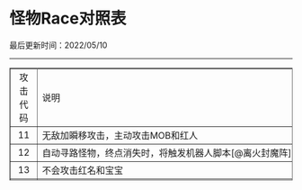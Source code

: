  # 怪物Race对照表 
 
最后更新时间：2022/05/10  

* * *

  <table width="1300" height="200" border="1" cellpadding="0" cellspacing="0" bordercolor="#666" style="border-collapse:collapse;">
  <tr><td width="200" style="text-align: center">攻击代码</td><td width="500">说明</td><td width="500">怪物/功能</td></tr>
  <tr>
    <td style="text-align: center">11</td>
    <td width="500">无敌加瞬移攻击，主动攻击MOB和红人</td>
    <td width="500">卫士</td>
  </tr>
  <tr>
    <td style="text-align: center">12</td>
    <td width="500">自动寻路怪物，终点消失时，将触发机器人脚本[@离火封魔阵]</td>
    <td width="500">离火封魔阵</td>
  </tr>
  <tr>
    <td style="text-align: center">13</td>
    <td width="500">不会攻击红名和宝宝</td>
    <td width="500">公主侍卫</td>
  </tr>
  <tr>
    <td style="text-align: center">14</td>
    <td width="500">近身攻击自动寻路怪物类型</td>
    <td width="500">离火封魔阵</td>
  </tr>
  <tr>
    <td style="text-align: center">15</td>
    <td width="500">不走动，卫士不攻击，被攻击不会还击</td>
    <td width="500">矿石资源</td>
  </tr>
  <tr>
    <td style="text-align: center">17</td>
    <td width="500">不会攻击，只会躲闪</td>
    <td width="500">天玉公主</td>
  </tr>
  <tr>
    <td style="text-align: center">18</td>
    <td width="500">设置被吃的物品，请把物品的looks，填入怪物DB的MP字段里</td>
    <td width="500">贪吃的霸王鱼<br /></td>
  </tr>
  <tr>
    <td style="text-align: center">20</td>
    <td width="500">不主动攻击，不会移动，远程攻击</td>
    <td width="500">&nbsp;</td>
  </tr>
  <tr>
    <td style="text-align: center">21</td>
    <td width="500">远程攻击自动寻路怪物类型</td>
    <td width="500">离火封魔阵</td>
  </tr>
  <tr>
    <td style="text-align: center">22</td>
    <td width="500">自身不移动，只能使用伐木斧。</td>
    <td width="500">树</td>
  </tr>
  <tr>
    <td style="text-align: center">23</td>
    <td width="500"><p>可采集怪物类型：<br />
      　
      AC为采集时间；<br />
      　
      MAC为采集完成后怪物是否消失，(0:不消失，1:消失)；<br />
      　
      DCMAX为设置触发标签专属ID；<br />
      　
      DC   设置采集后冷却时间，单位(秒)；</p>
      <p>2)、玩家点击采集怪物触发QF脚本 [@采集开始_X] X为触发ID，并返回以下参数<br />
        　
        $PARAM(0)   //采集怪物名字<br />
        　
        $PARAM(1) //采集怪物ID<br />
        　
        $PARAM(2) //采集剩余倒计时(秒)</p>
      <p>3)、新增命令 StartCollect A 为玩家开始进行采集<br />
        　
        A: 怪物ID</p>
      <p>4)、新增变量 $CollectionID 为当前玩家正在采集的怪物ID</p>
      <p>5)、玩家采集结束触发QF脚本 [@采集结束_X] X为触发ID，并返回以下参数<br />
        　
        $PARAM(0) //采集怪物名字</p>
      <p>6)、新增命令 RESETCOLLMONTIME 为初始化采集冷却时间</p>
      <p>//此命令用于采集结束后，初始化该采集怪物冷却时间</p>
      <p>[@采集结束_1]<br />
        #IF<br />
        !CHECKITEM $PARAM(0)   1<br />
        #ACT<br />
        RESETCOLLMONTIME<br />
        give 一朵鲜花 1<br />
        SENDMSG 5   恭喜勇士获得一朵鲜花!<br />
    break</p></td>
    <td width="500">&nbsp;</td>
  </tr>
  <tr>
    <td style="text-align: center">51</td>
    <td width="500">可以挖的类型，低品质</td>
    <td width="500">兔、癞蛤蟆、鹿</td>
  </tr>
  <tr>
    <td style="text-align: center">52</td>
    <td nowrap="nowrap">灵兽类、座骑类；可以挖的类型，高品质</td>
    <td width="500">猪、牛、丛林豹、踏云豹等等</td>
  </tr>
  <tr>
    <td style="text-align: center">53</td>
    <td width="500">主动攻击；可以挖的类型</td>
    <td width="500">蝎子、土狼</td>
  </tr>
  <tr>
    <td style="text-align: center">54</td>
    <td width="500">只会逃跑类型</td>
    <td width="500">&nbsp;</td>
  </tr>
  <tr>
    <td style="text-align: center">55</td>
    <td width="500">练功师</td>
    <td width="500">&nbsp;</td>
  </tr>
  <tr>
    <td style="text-align: center">56</td>
    <td width="500">捕捉灵兽怪物类型</td>
    <td width="500">&nbsp;</td>
  </tr>
  <tr>
    <td style="text-align: center">80</td>
    <td width="500">被动近身攻击</td>
    <td width="500">&nbsp;</td>
  </tr>
  <tr>
    <td style="text-align: center">81</td>
    <td width="500">对象进入范围主动攻击</td>
    <td width="500">&nbsp;</td>
  </tr>
  <tr>
    <td style="text-align: center">82</td>
    <td width="500">2格攻击范围内毒液攻击-弱；可以挖的类型</td>
    <td width="500">毒蜘蛛</td>
  </tr>
  <tr>
    <td style="text-align: center">83</td>
    <td width="500">出生自带特效AI，近战攻击！</td>
    <td nowrap="nowrap">幽影武士、幽影骑士 Race：83 Appr：225、548、741 //带出生动画近身攻击；<br />
      新尸王：Race：83 Appr：533   //带出生动画近身攻击；<br />
    新尸王：Race：83 Appr：547 //带出生动画近身攻击；</td>
  </tr>
  <tr>
    <td style="text-align: center">84</td>
    <td width="500">主动近身攻击</td>
    <td width="500">&nbsp;</td>
  </tr>
  <tr>
    <td style="text-align: center">85</td>
    <td width="500">地下钻出来，原地攻击，死后物品不掉落；可以挖的类型</td>
    <td width="500">食人花</td>
  </tr>
  <tr>
    <td style="text-align: center">86</td>
    <td width="500">主动近身攻击</td>
    <td width="500">尸卫</td>
  </tr>
  <tr>
    <td style="text-align: center">87</td>
    <td width="500">主动攻击射程5</td>
    <td width="500">&nbsp;</td>
  </tr>
  <tr>
    <td style="text-align: center">88</td>
    <td width="500">主动近身物理攻击</td>
    <td width="500">&nbsp;</td>
  </tr>
  <tr>
    <td style="text-align: center">89</td>
    <td width="500">主动近身物理攻击</td>
    <td width="500">&nbsp;</td>
  </tr>
  <tr>
    <td style="text-align: center">90</td>
    <td width="500">近身麻痹攻击,几率低；可以挖的类型</td>
    <td width="500">洞蛆</td>
  </tr>
  <tr>
    <td style="text-align: center">91</td>
    <td width="500">主动近身攻击</td>
    <td width="500">&nbsp;</td>
  </tr>
  <tr>
    <td style="text-align: center">92</td>
    <td width="500">设置为物品刷出来后自动掉落</td>
    <td width="500">&nbsp;</td>
  </tr>
  <tr>
    <td style="text-align: center">93</td>
    <td width="500">边攻击边躲避</td>
    <td width="500">烈焰使</td>
  </tr>
  <tr>
    <td style="text-align: center">94</td>
    <td width="500">主动攻击、直线攻击</td>
    <td width="500">僵尸</td>
  </tr>
  <tr>
    <td style="text-align: center">95</td>
    <td width="500">对象进入攻击范围内会从地下爬出来</td>
    <td width="500">僵尸</td>
  </tr>
  <tr>
    <td style="text-align: center">96</td>
    <td width="500">死亡后自动复活一次</td>
    <td width="500">僵尸</td>
  </tr>
  <tr>
    <td style="text-align: center">97</td>
    <td width="500">近身魔法攻击</td>
    <td width="500">&nbsp;</td>
  </tr>
  <tr>
    <td style="text-align: center">98</td>
    <td width="500">近身攻击</td>
    <td width="500">海妖狂战士、炎魔</td>
  </tr>
  <tr>
    <td style="text-align: center">99</td>
    <td width="500">会推开周围玩家</td>
    <td width="500">驭冰游神</td>
  </tr>
  <tr>
    <td style="text-align: center">100</td>
    <td width="500">道士宝宝变异骷髅专属AI</td>
    <td width="500">变异骷髅</td>
  </tr>
  <tr>
    <td style="text-align: center">101</td>
    <td width="500">进入范围会从石像状态激活</td>
    <td width="500">&nbsp;</td>
  </tr>
  <tr>
    <td style="text-align: center">102</td>
    <td width="500">可召唤怪物，在mir200\Envir\MonsterChild.txt进行相关设置</td>
    <td width="500">逆魔之王</td>
  </tr>
  <tr>
    <td style="text-align: center">103</td>
    <td width="500">自身不移动，通过mir200\Envir\MonsterChild.txt设置的怪物攻击目标</td>
    <td width="500">蚁巢</td>
  </tr>
  <tr>
    <td style="text-align: center">104</td>
    <td width="500">主动攻击，射程8</td>
    <td width="500">&nbsp;</td>
  </tr>
  <tr>
    <td style="text-align: center">105</td>
    <td width="500">麻痹石化攻击；可以挖的类型</td>
    <td width="500">铁翼魔</td>
  </tr>
  <tr>
    <td style="text-align: center">106</td>
    <td width="500">麻痹石化攻击；可以挖的类型</td>
    <td width="500">闪电魔</td>
  </tr>
  <tr>
    <td style="text-align: center">107</td>
    <td width="500">机关巨兽</td>
    <td width="500">&nbsp;</td>
  </tr>
  <tr>
    <td style="text-align: center">108</td>
    <td width="500">可召唤怪物，在mir200\Envir\MonsterChild.txt进行相关设置</td>
    <td width="500">逆魔</td>
  </tr>
  <tr>
    <td style="text-align: center">109</td>
    <td width="500">远程魔法攻击</td>
    <td width="500">碧血魔</td>
  </tr>
  <tr>
    <td style="text-align: center">110</td>
    <td width="500">沙城城门</td>
    <td width="500">&nbsp;</td>
  </tr>
  <tr>
    <td style="text-align: center">111</td>
    <td width="500">皇宫左、中、右墙</td>
    <td width="500">&nbsp;</td>
  </tr>
  <tr>
    <td style="text-align: center">112</td>
    <td width="500">只主动攻击红名，射程11</td>
    <td width="500">弓箭守卫</td>
  </tr>
  <tr>
    <td style="text-align: center">113</td>
    <td width="500">道士宝宝火灵珠专属AI</td>
    <td width="500">火灵珠： race=113， raceimg=54， appr=110</td>
  </tr>
  <tr>
    <td style="text-align: center">114</td>
    <td width="500">道士宝宝麒麟专属AI<br /></td>
    <td width="500">麒麟： race=114 ，raceimg=55 ，appr=111</td>
  </tr>
  <tr>
    <td style="text-align: center">115</td>
    <td width="500">禁地魔王，数据库 Mc - Sc 为禁地魔王释放红毒所减少防御魔防值</td>
    <td width="500">&nbsp;</td>
  </tr>
  <tr>
    <td style="text-align: center">116</td>
    <td width="500">自身不移动，通过mir200\Envir\MonsterChild.txt设置的怪物攻击目标</td>
    <td width="500">幽灵虫母</td>
  </tr>
  <tr>
    <td style="text-align: center">117</td>
    <td width="500">自身没有攻击力，通过自暴来攻击对象</td>
    <td width="500">幽灵虫</td>
  </tr>
  <tr>
    <td style="text-align: center">118</td>
    <td width="500">隔一格攻击，主动移动攻击</td>
    <td width="500">&nbsp;</td>
  </tr>
  <tr>
    <td style="text-align: center">119</td>
    <td width="500">为近身、或隔位附带绿毒攻击</td>
    <td width="500">&nbsp;</td>
  </tr>
  <tr>
    <td style="text-align: center">120</td>
    <td width="500">无敌，不移动，不攻击</td>
    <td width="500">&nbsp;</td>
  </tr>
  <tr>
    <td style="text-align: center">121</td>
    <td width="500">自身不移动，通过mir200\Envir\MonsterChild.txt设置的怪物攻击目标</td>
    <td width="500">寒荒海兽</td>
  </tr>
  <tr>
    <td style="text-align: center">122</td>
    <td width="500">逆魔卫士</td>
    <td width="500">&nbsp;</td>
  </tr>
  <tr>
    <td style="text-align: center">123</td>
    <td width="500">逆魔雕像</td>
    <td width="500">&nbsp;</td>
  </tr>
  <tr>
    <td style="text-align: center">124</td>
    <td width="500">逆魔弓箭手</td>
    <td width="500">&nbsp;</td>
  </tr>
  <tr>
    <td style="text-align: center">125</td>
    <td width="500">逆魔侍卫</td>
    <td width="500">&nbsp;</td>
  </tr>
  <tr>
    <td style="text-align: center">126</td>
    <td nowrap="nowrap">对攻击目标有火墙攻击效果，并且当目标进入4格范围内时，将会把攻击目标推开;<br />
    DC=火墙的最低攻击力<br />
    DcMax=火墙的最高攻击力</td>
    <td width="500">调皮小鬼</td>
  </tr>
  <tr>
    <td style="text-align: center">127</td>
    <td width="500">攻击范围由ViewRange决定</td>
    <td width="500">魔眼</td>
  </tr>
  <tr>
    <td style="text-align: center">128</td>
    <td width="500">近身火墙攻击<br />
    DC=火墙的最低攻击力<br />
    DcMax=火墙的最高攻击力</td>
    <td width="500">&nbsp;</td>
  </tr>
  <tr>
    <td style="text-align: center">129</td>
    <td width="500">使用六大神技：狂潮飞刺、召唤魔炎、横扫千军、退敌魔咒、怒震山河、移形换位<br />
    物理攻击使用DC-MAXDC ，地面魔炎攻击力使用MC- SC</td>
    <td width="500">铁血魔王</td>
  </tr>
  <tr>
    <td style="text-align: center">130</td>
    <td width="500">道士宝宝烈焰麒麟、怒焰麒麟专属AI，魔法攻击使用DC- MAXDC设置攻击力<br /></td>
    <td width="500">烈焰麒麟： race=130，raceimg=55 ，appr=342<br />
    怒焰麒麟： race=130，raceimg=55 ，appr=343</td>
  </tr>
 
  <tr>
    <td style="text-align: center">131</td>
    <td width="500">暗影雷电类型怪物</td>
    <td width="500">        AC：怪物预警特效 (可参考magicfile特效)<br />
        MAC：怪物攻击特效 (可参考magicfile特效)<br />
        DC：攻击下限<br />
        DCMAX：攻击上限<br />
        MC：当DC和DCMAX为0时，则MC为怪物攻击百分比掉血<br />
        SC：伤害范围<br />
        WALKWAIT：预警时间(毫秒)<br />
        ATTACK_SPD：攻击间隔(毫秒)<br /></td>
  </tr>

  <tr>
    <td style="text-align: center">132</td>
    <td width="500">道士宝宝骷髅战士专属AI，双头暴熊</td>
    <td width="500">骷髅战士：race=132，raceimg=55， appr=429</td>
  </tr>
  <tr>
    <td style="text-align: center">133</td>
    <td width="500">道士宝宝骷髅法师专属AI</td>
    <td width="500">骷髅法师：race=133，raceimg=55， appr=430</td>
  </tr>
  <tr>
    <td style="text-align: center">134</td>
    <td width="500">通天教主、阿修罗神 </td>
    <td width="500">&nbsp;</td>
  </tr>
  <tr>
    <td style="text-align: center">135</td>
    <td width="500">可召唤怪物，在mir200\Envir\MonsterChild.txt进行相关设置</td>
    <td width="500">啸天虎妖<br /></td>
  </tr>
  <tr>
    <td style="text-align: center">136</td>
    <td width="500">可召唤怪物，在mir200\Envir\MonsterChild.txt进行相关设置</td>
    <td width="500">无相天魔</td>
  </tr>
  <tr>
    <td style="text-align: center">137</td>
    <td width="500">Mc - Sc控制加血值</td>
    <td width="500">黑袍修罗</td>
  </tr>
  <tr>
    <td style="text-align: center">138</td>
    <td width="500">黑袍修罗长老，Mc - Sc控制加血值<br />
      可直接使用MonGen.txt刷新长老，格式如下：//实现与官方一致长老阵系统<br />
      AS004 233 63   黑袍修罗长老 20 40 25<br />
    AS004 218 76 黑袍修罗长老 20 20 25</td>
    <td width="500">&nbsp;</td>
  </tr>
  <tr>
    <td style="text-align: center">139</td>
    <td width="500">对直线5个坐标造成伤害。<br />
      DC - MAXDC:是物理伤害 <br />
      MC -   SC:是魔法伤害(可用于魔斗士)<br />
      //当139作用于魔神修罗，攻击坐标为2格<br />
    //当139作用于炎魔，攻击坐标为3格</td>
    <td width="500">&nbsp;</td>
  </tr>
  <tr>
    <td style="text-align: center">140</td>
    <td width="500"><p>深渊领主AI<br />
      //实现赤血魔弑、君临天下、嗜焱焚天、魔神降临、枯骨禁魂、魔君召令技能<br />
      //第一形态死亡不增加经验，不掉落物品。需要在数据库设置死亡后1秒变身第二形态<br />
      //可召唤怪物，在mir200\Envir\MonsterChild.txt进行相关设置</p></td>
    <td width="500">&nbsp;</td>
  </tr>
  <tr>
    <td style="text-align: center">142</td>
    <td width="500">魔化沙兽、铁血刺客：Race：142 RaceImg：17</td>
    <td width="500">&nbsp;</td>
  </tr>
  <tr>
    <td style="text-align: center">143</td>
    <td width="500">忧之心魔：Race：143 RaceImg：17<br />
      喜之心魔：Race：143 RaceImg：18<br />
      思之心魔：Race：143   RaceImg：19<br />
      悲之心魔：Race：143 RaceImg：20<br />
      惊之心魔：Race：143   RaceImg：21<br />
      怒之心魔：Race：143 RaceImg：22<br />
      恐之心魔：Race：143 RaceImg：23   ;//此怪物AI会召唤一只宠物协助作战，可在mir200\Envir\MonsterChild.txt进行设置！<br />
      <p>以上心魔攻击都会追击15个坐标，超过15个坐标则会自己返回刷新点！但需要使用以下命令来刷出心魔怪物。<br />
        如果刷出坐标不在集中点坐标，则怪物刷出后，会走到集中点坐标上</p>
      <p>[@示范]<br />
        #ACT<br />
        MISSION 0 492 246 //怪物集中点<br />
        PARAM1 492 //刷出坐标<br />
        PARAM2 246   //刷出坐标<br />
        PARAM3 1 //数量<br />
        PARAM4 1 //范围<br />
    MOBPLACE 恐之心魔</p></td>
    <td width="500">&nbsp;</td>
  </tr>
  <tr>
    <td style="text-align: center">150</td>
    <td width="500"><p>Race:150 RaceImg:17 <br />
      //此怪物2种攻击特效，近战 + 远程 ，间隔一个身位平砍，DC-DCMAX   为近战伤害，远程追击并攻击目标，MC-SC 为远程伤害！<br />
      <br />
      Race:150 RaceImg:18 <br />
      //此怪物2种攻击特效，远程 + 近战   ，远程追击并攻击目标， MC-SC 为远程伤害！近身间隔一个身位攻击，DC-DCMAX 为近战伤害！<br />
      <br />
      Race:150 RaceImg:19<br />
//此怪物2种攻击特效，近战 + 近战 ，间隔一个身位平砍，DC-DCMAX 为近战伤害，间隔一个身位平砍，MC-SC 为近战伤害！ <br />
<br />
      Race:150   RaceImg:20 //此怪物1种攻击特效，近战 + 爆炸 ， 间隔一个身位平砍，DC-DCMAX 为近战伤害，死亡有1/5爆炸，MC-SC 为爆炸伤害！ </p>
    <p>锋喙修罗：Race：150 RaceImg：17<br />
        七杀修罗：Race：150 RaceImg：19<br />
        破军修罗：Race：150   RaceImg：17<br />
        贪狼修罗：Race：150 RaceImg：17<br />
        雷霆修罗：Race：150   RaceImg：18<br />
    金刚修罗：Race：150 RaceImg：20</p></td>
    <td width="500">&nbsp;</td>
  </tr>
  <tr>
    <td style="text-align: center">200</td>
    <td width="500">隔一格就会攻击，然后移动到身边，主动攻击</td>
    <td width="500">&nbsp;</td>
  </tr>
  <tr>
    <td style="text-align: center">201</td>
    <td width="500">主动近身攻击</td>
    <td width="500">&nbsp;</td>
  </tr>
  <tr>
    <td style="text-align: center">202</td>
    <td width="500">蛇妖王 ，怪物数据库 Mc - Sc 为冰锥的伤害设置！</td>
    <td width="500">&nbsp;</td>
  </tr>
  <tr>
    <td style="text-align: center">203</td>
    <td width="500">全屏攻击，有石头掉下效果，被攻击者有1秒左右的卡步----投石巨魔</td>
    <td width="500">&nbsp;</td>
  </tr>
  <tr>
    <td style="text-align: center">204</td>
    <td width="500">尸霸 Race：204 Raceimg：14 Appr： 69 //老尸霸，无攻击特效，无出生效果， 攻击附带麻痹效果，可在引擎上设置；<br />
    新尸霸   Race：204 Raceimg：15 Appr：542 //新尸霸拥有2种攻击特效，近战和近身AOE伤害，且有出生特效，攻击附带麻痹效果，可在引擎上设置；</td>
    <td width="500">&nbsp;</td>
  </tr>
  <tr>
    <td style="text-align: center">205</td>
    <td width="500"><p>道士宝宝强化骷髅、龙骨骷髅专属AI，可配合引擎面板，怪物设置进行相关参数设置！<br />
    <br />
    </p></td>
    <td width="500">强化骷髅:   race=205，raceimg=10，appr=117<br />
龙骨骷髅: race=205，raceimg=23，appr=207</td>
  </tr>
  <tr>
    <td style="text-align: center">206</td>
    <td width="500">近战带绿毒攻击，怪物数据库 Mc 为绿毒点数，SC 为绿毒时间！(用于鬼方火卒)</td>
    <td width="500">&nbsp;</td>
  </tr>
  <tr>
    <td style="text-align: center">207</td>
    <td width="500">近身距离三吐火攻击 (地火兽骑将、教主坐骑) </td>
    <td width="500">&nbsp;</td>
  </tr>
  <tr>
    <td style="text-align: center">208</td>
    <td width="500">麻痹近身攻击，会移动，强--这个几率是100%的麻痹</td>
    <td width="500">&nbsp;</td>
  </tr>
  <tr>
    <td style="text-align: center">209</td>
    <td width="500">追杀天玉公主怪物</td>
    <td width="500">&nbsp;</td>
  </tr>
  <tr>
    <td style="text-align: center">210</td>
    <td width="500">固定不会移动，远程攻击--仙人掌</td>
    <td width="500">&nbsp;</td>
  </tr>
  <tr>
    <td style="text-align: center">211</td>
    <td width="500">替身，此怪物是技能替身法符的怪物</td>
    <td width="500">&nbsp;</td>
  </tr>
  <tr>
    <td style="text-align: center">212</td>
    <td width="500">图腾类怪物</td>
    <td width="500">&nbsp;</td>
  </tr>
  <tr>
    <td style="text-align: center">213</td>
    <td width="500">啸天虎</td>
    <td width="500">&nbsp;</td>
  </tr>
  <tr>
    <td style="text-align: center">214</td>
    <td width="500">俘虏”类型怪物不攻击，不反击，当超过CoolEye设定范围后，将停止走动</td>
    <td width="500">&nbsp;</td>
  </tr>
  <tr>
    <td style="text-align: center">215</td>
    <td width="500">镖车专用AI <br />
      MP：镖车提示位置间隔时间，单位：秒<br />
      DC：为镖车攻击真实伤害，百分比掉血<br />
      MC：等级控制。小于MC等级的玩家攻击镖车会触发反弹功能<br />
    SC：反弹比列。设置50则表示玩家攻击镖车的伤害50%会减少自己的HP</td>
    <td width="500">&nbsp;</td>
  </tr>
  <tr>
    <td style="text-align: center">254</td>
    <td width="500"><p>心魔类型怪；<br />
      RaceImg代码：<br />
      255有烟雾; <br />
      254:   无烟雾、无尸体; <br />
    253: 有尸体、无烟雾(夺宝心魔) </p></td>
    <td width="500">&nbsp;</td>
  </tr>
</table>